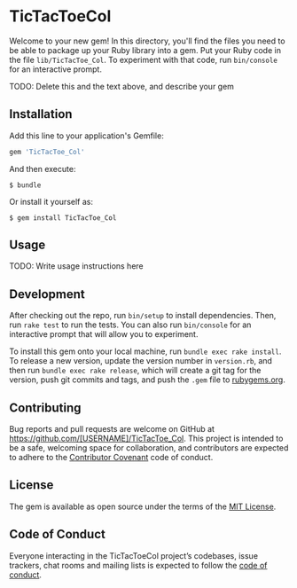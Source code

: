 # TicTacToeCol

Welcome to your new gem! In this directory, you'll find the files you need to be able to package up your Ruby library into a gem. Put your Ruby code in the file `lib/TicTacToe_Col`. To experiment with that code, run `bin/console` for an interactive prompt.

TODO: Delete this and the text above, and describe your gem

## Installation

Add this line to your application's Gemfile:

```ruby
gem 'TicTacToe_Col'
```

And then execute:

    $ bundle

Or install it yourself as:

    $ gem install TicTacToe_Col

## Usage

TODO: Write usage instructions here

## Development

After checking out the repo, run `bin/setup` to install dependencies. Then, run `rake test` to run the tests. You can also run `bin/console` for an interactive prompt that will allow you to experiment.

To install this gem onto your local machine, run `bundle exec rake install`. To release a new version, update the version number in `version.rb`, and then run `bundle exec rake release`, which will create a git tag for the version, push git commits and tags, and push the `.gem` file to [rubygems.org](https://rubygems.org).

## Contributing

Bug reports and pull requests are welcome on GitHub at https://github.com/[USERNAME]/TicTacToe_Col. This project is intended to be a safe, welcoming space for collaboration, and contributors are expected to adhere to the [Contributor Covenant](http://contributor-covenant.org) code of conduct.

## License

The gem is available as open source under the terms of the [MIT License](https://opensource.org/licenses/MIT).

## Code of Conduct

Everyone interacting in the TicTacToeCol project’s codebases, issue trackers, chat rooms and mailing lists is expected to follow the [code of conduct](https://github.com/[USERNAME]/TicTacToe_Col/blob/master/CODE_OF_CONDUCT.md).
